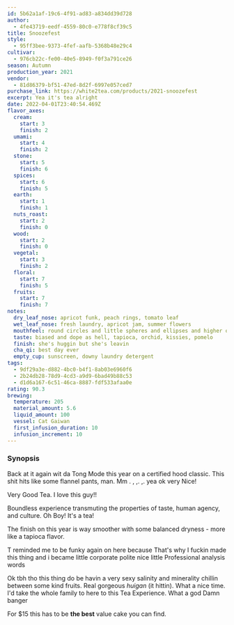 ```yaml
---
id: 5b62a1af-19c6-4f91-ad83-a834dd39d728
author:
  - 4fe43719-eedf-4559-80c0-e778f8cf39c5
title: Snoozefest
style:
  - 95ff3bee-9373-4fef-aafb-5368b48e29c4
cultivar:
  - 976cb22c-fe00-40e5-8949-f0f3a791ce26
season: Autumn
production_year: 2021
vendor:
  - 81d86379-bf51-47ed-8d2f-6997e057ced7
purchase_link: https://white2tea.com/products/2021-snoozefest
excerpt: Yea it's tea alright
date: 2022-04-01T23:40:54.469Z
flavor_axes:
  cream:
    start: 3
    finish: 2
  umami:
    start: 4
    finish: 2
  stone:
    start: 5
    finish: 6
  spices:
    start: 6
    finish: 5
  earth:
    start: 1
    finish: 1
  nuts_roast:
    start: 2
    finish: 0
  wood:
    start: 2
    finish: 0
  vegetal:
    start: 3
    finish: 2
  floral:
    start: 7
    finish: 5
  fruits:
    start: 7
    finish: 7
notes:
  dry_leaf_nose: apricot funk, peach rings, tomato leaf
  wet_leaf_nose: fresh laundry, apricot jam, summer flowers
  mouthfeel: round circles and little spheres and ellipses and higher order figures
  taste: biased and dope as hell, tapioca, orchid, kissies, pomelo
  finish: she's huggin but she's leavin
  cha_qi: best day ever
  empty_cup: sunscreen, downy laundry detergent
tags:
  - 9df29a3e-d882-4bc0-b4f1-8ab03e6960f6
  - 2b24db28-78d9-4cd3-a9d9-6bad49b88c53
  - d1d6a167-6c51-46ca-8887-fdf533afaa0e
rating: 90.3
brewing:
  temperature: 205
  material_amount: 5.6
  liquid_amount: 100
  vessel: Cat Gaiwan
  first_infusion_duration: 10
  infusion_increment: 10
---
```

### Synopsis

Back at it again wit da Tong Mode this year on a certified hood classic. This shit hits like some flannel pants, man. Mm . , ,. ,.  yea ok very Nice!

Very Good Tea. I love this guy!!

Boundless experience transmuting the properties of taste, human agency, and culture. Oh Boy! It's a  tea!

The finish on this year is way smoother with some balanced dryness - more like a tapioca flavor.

T reminded me to be funky again on here because That's why I fuckin made this thing and i became little corporate polite nice little Professional analysis words

Ok tbh tho this thing do be havin a very sexy salinity and minerality chillin between some kind fruits. Real gorgeous *huigan* (it hittin). What a nice time. I'd take the whole family to here to this Tea Experience. What a god Damn banger

For $15 this has to be **the best** value cake you can find.
